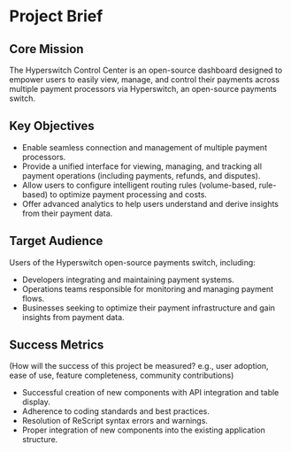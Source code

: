 # Project Brief

## Core Mission

The Hyperswitch Control Center is an open-source dashboard designed to empower users to easily view, manage, and control their payments across multiple payment processors via Hyperswitch, an open-source payments switch.

## Key Objectives

- Enable seamless connection and management of multiple payment processors.
- Provide a unified interface for viewing, managing, and tracking all payment operations (including payments, refunds, and disputes).
- Allow users to configure intelligent routing rules (volume-based, rule-based) to optimize payment processing and costs.
- Offer advanced analytics to help users understand and derive insights from their payment data.

## Target Audience

Users of the Hyperswitch open-source payments switch, including:

- Developers integrating and maintaining payment systems.
- Operations teams responsible for monitoring and managing payment flows.
- Businesses seeking to optimize their payment infrastructure and gain insights from payment data.

## Success Metrics

(How will the success of this project be measured? e.g., user adoption, ease of use, feature completeness, community contributions)

- Successful creation of new components with API integration and table display.
- Adherence to coding standards and best practices.
- Resolution of ReScript syntax errors and warnings.
- Proper integration of new components into the existing application structure.
